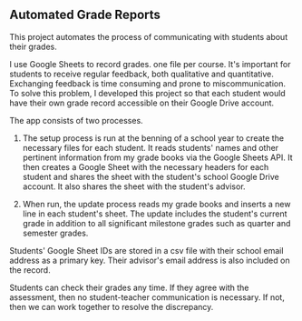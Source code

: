 ## Automated Grade Reports 

This project automates the process of communicating with students about their grades.

I use Google Sheets to record grades. one file per course. It's important for students to receive regular feedback, both qualitative and quantitative. Exchanging feedback is time consuming and prone to miscommunication. To solve this problem, I developed this project so that each student would have their own grade record accessible on their Google Drive account. 

The app consists of two processes.

1) The setup process is run at the benning of a school year to create the necessary files for each student. It reads students' names and other pertinent information from my grade books via the Google Sheets API. It then creates a Google Sheet with the necessary headers for each student and shares the sheet with the student's school Google Drive account. It also shares the sheet with the student's advisor. 

2) When run, the update process reads my grade books and inserts a new line in each student's sheet. The update includes the student's current grade in addition to all significant milestone grades such as quarter and
semester grades.

Students' Google Sheet IDs are stored in a csv file with their school email address as a primary key. Their advisor's email address is also included on the record. 

Students can check their grades any time. If they agree with the assessment, then no student-teacher communication is necessary. If not, then we can work together to resolve the discrepancy. 
